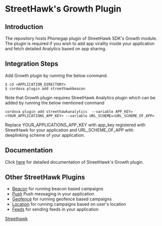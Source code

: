# StreetHawk's Growth Plugin

## Introduction
The repository hosts Phonegap plugin of StreetHawk SDK's Growth module. The plugin is required if you wish to add app virality inside your application and fetch detailed Analytics based on app sharing.

## Integration Steps
Add Growth plugin by running the below command.
```
$ cd <APPLICATION_DIRECTORY>
$ cordova plugin add streethawkbeacon
```
Note that Growth plugin requires StreetHawk Analytics plugin which can be added by running the below mentioned command

```
cordova plugin add streethawkanalytics  --variable APP_KEY=<YOUR_APPLICATIONS_APP_KEY> --variable URL_SCHEME=<URL_SCHEME_OF_APP>
```
Replace YOUR_APPLICATIONS_APP_KEY with app_key registered with StreetHawk for your application and URL_SCHEME_OF_APP with deeplinking scheme of your application.

## Documentation
Click [here](https://dashboard.streethawk.com/docs/sdks/phonegap/growth/) for detailed documentation of StreetHawk's Growth plugin.

## Other StreetHawk Plugins
* [Beacon](https://github.com/StreetHawkSDK/PhonegapBeacon) for running beacon based campaigns
* [Push](https://github.com/StreetHawkSDK/PhonegapPush) Push messaging in your application
* [Geofence](https://github.com/StreetHawkSDK/PhonegapGeofence) for running geofence based campaigns 
* [Location](https://github.com/StreetHawkSDK/PhonegapLocations) for running campaigns based on user's location
* [Feeds](https://github.com/StreetHawkSDK/PhonegapFeeds) for sending feeds in your application

[Streethawk](http://www.streethawk.com) 
